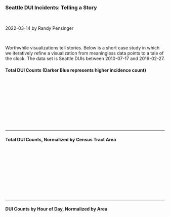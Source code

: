 ### Seattle DUI Incidents: Telling a Story
<p class="break"><br></p>
<aside>2022-03-14 by Randy Pensinger</aside>
<p class="break"><br></p>

Worthwhile visualizations tell stories.
Below is a short case study in which we iteratively refine a visualization from meaningless data points to a tale of the clock.
The data set is Seattle DUIs between 2010-07-17 and 2016-02-27.

<div id="counts">
<h4>Total DUI Counts (Darker Blue represents higher incidence count)</h4>
<svg></svg>
</div>
<hr>
<div id="counts-area-normalized">
<h4>Total DUI Counts, Normalized by Census Tract Area</h4>
<svg></svg>
</div>
<hr>
<div id="heat-by-time">
<h4>DUI Counts by Hour of Day, Normalized by Area</h4>
<svg></svg>
</div>
<script src="https://cdnjs.cloudflare.com/ajax/libs/seedrandom/2.4.0/seedrandom.min.js"></script>
<script src="https://d3js.org/d3.v3.min.js" charset="utf-8"></script>
